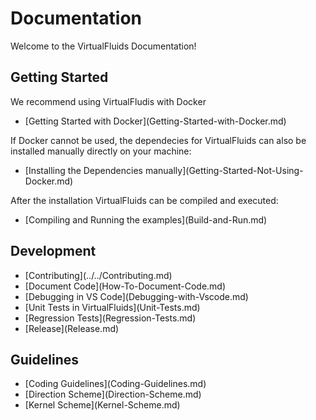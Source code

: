 <!-- SPDX-License-Identifier: GPL-3.0-or-later -->
<!-- SPDX-FileCopyrightText: Copyright © VirtualFluids Project contributors, see AUTHORS.md in root folder -->

# Documentation

Welcome to the VirtualFluids Documentation!

## Getting Started

We recommend using VirtualFludis with Docker
- <!-- DOXYGEN_MAKE_REF -->[Getting Started with Docker](Getting-Started-with-Docker.md)

If Docker cannot be used, the dependecies for VirtualFluids can also be installed manually directly on your machine:
- <!-- DOXYGEN_MAKE_REF -->[Installing the Dependencies manually](Getting-Started-Not-Using-Docker.md)

 After the installation VirtualFluids can be compiled and executed:
- <!-- DOXYGEN_MAKE_REF -->[Compiling and Running the examples](Build-and-Run.md)

## Development

- <!-- DOXYGEN_MAKE_REF -->[Contributing](../../Contributing.md)
- <!-- DOXYGEN_MAKE_REF -->[Document Code](How-To-Document-Code.md)
- <!-- DOXYGEN_MAKE_REF -->[Debugging in VS Code](Debugging-with-Vscode.md)
- <!-- DOXYGEN_MAKE_REF -->[Unit Tests in VirtualFluids](Unit-Tests.md)
- <!-- DOXYGEN_MAKE_REF -->[Regression Tests](Regression-Tests.md)
- <!-- DOXYGEN_MAKE_REF -->[Release](Release.md)

## Guidelines

- <!-- DOXYGEN_MAKE_REF -->[Coding Guidelines](Coding-Guidelines.md)
- <!-- DOXYGEN_MAKE_REF -->[Direction Scheme](Direction-Scheme.md)
- <!-- DOXYGEN_MAKE_REF -->[Kernel Scheme](Kernel-Scheme.md)

